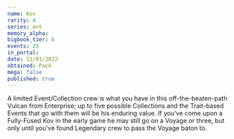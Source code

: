 ```yaml
---
name: Kov
rarity: 4
series: ent
memory_alpha:
bigbook_tier: 6
events: 25
in_portal:
date: 11/01/2022
obtained: Pack
mega: false
published: true
---
```


A limited Event/Collection crew is what you have in this off-the-beaten-path Vulcan from Enterprise; up to five possible Collections and the Trait-based Events that go with them will be his enduring value. If you’ve come upon a Fully-Fused Kov in the early game he may still go on a Voyage or three, but only until you’ve found Legendary crew to pass the Voyage baton to.
